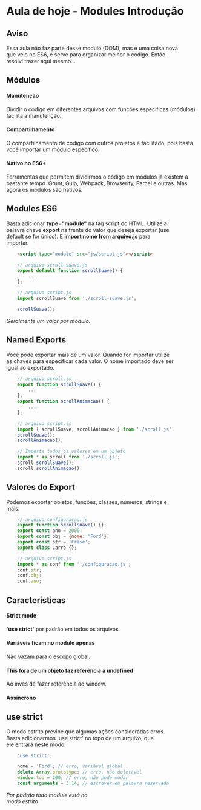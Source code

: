 # Aula de hoje - Modules Introdução

## Aviso

Essa aula não faz parte desse modulo (DOM), mas é uma coisa nova <br>
que veio no ES6, e serve para organizar melhor o código. Então <br>
resolvi trazer aqui mesmo...

## Módulos

#### Manutenção

Dividir o código em diferentes arquivos com funções específicas (módulos) <br>
facilita a manutenção.

#### Compartilhamento

O compartilhamento de código com outros projetos é facilitado, pois basta <br>
você importar um módulo específico.

#### Nativo no ES6+

Ferramentas que permitem dividirmos o código em módulos já existem a <br>
bastante tempo. Grunt, Gulp, Webpack, Browserify, Parcel e outras. Mas <br>
agora os módulos são nativos.

## Modules ES6

Basta adicionar **type="module"** na tag script do HTML. Utilize a <br>
palavra chave **export** na frente do valor que deseja exportar (use <br>
default se for único). E **import nome from arquivo.js** para <br>
importar.

```html
    <script type="module" src="js/script.js"></script>
```

```js
    // arquivo scroll-suave.js
    export default function scrollSuave() {
        ...
    };
```

```js
    // arquivo script.js
    import scrollSuave from './scroll-suave.js';

    scrollSuave();
```

*Geralmente um valor por módulo.*

## Named Exports

Você pode exportar mais de um valor. Quando for importar utilize <br>
as chaves para especificar cada valor. O nome importado deve ser <br>
igual ao exportado.

```js
    // arquivo scroll.js
    export function scrollSuave() {
        ...
    };
    export function scrollAnimacao() {
        ...
    };
```

```js
    // arquivo script.js
    import { scrollSuave, scrollAnimacao } from './scroll.js';
    scrollSuave();
    scrollAnimacao();
```

```js
    // Importe todos os valores em um objeto
    import * as scroll from './scroll.js';
    scroll.scrollSuave();
    scroll.scrollAnimacao();
```

## Valores do Export

Podemos exportar objetos, funções, classes, números, strings e <br>
mais.

```js
    // arquivo configuracao.js
    export function scrollSuave() {};
    export const ano = 2000;
    export const obj = {nome: 'Ford'};
    export const str = 'Frase';
    export class Carro {};
```

```js
    // arquivo script.js
    import * as conf from './configuracao.js';
    conf.str;
    conf.obj;
    conf.ano;
```

## Características

#### Strict mode

**'use strict'** por padrão em todos os arquivos.

#### Variáveis ficam no module apenas

Não vazam para o escopo global.

#### This fora de um objeto faz referência a undefined

Ao invés de fazer referência ao window.

#### Assíncrono

## use strict

O modo estrito previne que algumas ações consideradas erros. <br>
Basta adicionarmos 'use strict' no topo de um arquivo, que <br>
ele entrará neste modo.

```js
    'use strict';

    nome = 'Ford'; // erro, variável global
    delete Array.prototype; // erro, não deletável
    window.top = 200; // erro, não pode mudar
    const arguments = 3.14; // escrever em palavra reservada
```

*Por padrão todo module está no* <br>
*modo estrito*